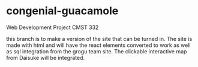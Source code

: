 # congenial-guacamole
Web Development Project CMST 332

this branch is to make a version of the site that can be turned in. The site is made with html and will have the react elements converted to work as well as sql integration from the grogu team site. The clickable interactive map from Daisuke will be integrated.